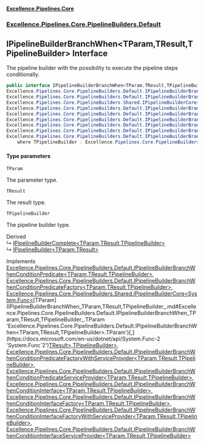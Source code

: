 #### [Excellence.Pipelines.Core](Excellence.Pipelines.md 'Excellence.Pipelines')
### [Excellence.Pipelines.Core.PipelineBuilders.Default](Excellence.Pipelines.md#Excellence.Pipelines.Core.PipelineBuilders.Default 'Excellence.Pipelines.Core.PipelineBuilders.Default')

## IPipelineBuilderBranchWhen<TParam,TResult,TPipelineBuilder> Interface

The pipeline builder with the possibility to execute the pipeline steps conditionally.

```csharp
public interface IPipelineBuilderBranchWhen<TParam,TResult,TPipelineBuilder> :
Excellence.Pipelines.Core.PipelineBuilders.Default.IPipelineBuilderBranchWhenConditionPredicate<TParam, TResult, TPipelineBuilder>,
Excellence.Pipelines.Core.PipelineBuilders.Default.IPipelineBuilderBranchWhenConditionPredicateFactory<TParam, TResult, TPipelineBuilder>,
Excellence.Pipelines.Core.PipelineBuilders.Shared.IPipelineBuilderCore<System.Func<TParam, TResult>, TPipelineBuilder>,
Excellence.Pipelines.Core.PipelineBuilders.Default.IPipelineBuilderBranchWhenConditionPredicateFactoryWithServiceProvider<TParam, TResult, TPipelineBuilder>,
Excellence.Pipelines.Core.PipelineBuilders.Default.IPipelineBuilderBranchWhenConditionPredicateServiceProvider<TParam, TResult, TPipelineBuilder>,
Excellence.Pipelines.Core.PipelineBuilders.Default.IPipelineBuilderBranchWhenConditionInterface<TParam, TResult, TPipelineBuilder>,
Excellence.Pipelines.Core.PipelineBuilders.Default.IPipelineBuilderBranchWhenConditionInterfaceFactory<TParam, TResult, TPipelineBuilder>,
Excellence.Pipelines.Core.PipelineBuilders.Default.IPipelineBuilderBranchWhenConditionInterfaceFactoryWithServiceProvider<TParam, TResult, TPipelineBuilder>,
Excellence.Pipelines.Core.PipelineBuilders.Default.IPipelineBuilderBranchWhenConditionInterfaceServiceProvider<TParam, TResult, TPipelineBuilder>
    where TPipelineBuilder : Excellence.Pipelines.Core.PipelineBuilders.Default.IPipelineBuilderBranchWhen<TParam, TResult, TPipelineBuilder>
```
#### Type parameters

<a name='Excellence.Pipelines.Core.PipelineBuilders.Default.IPipelineBuilderBranchWhen_TParam,TResult,TPipelineBuilder_.TParam'></a>

`TParam`

The parameter type.

<a name='Excellence.Pipelines.Core.PipelineBuilders.Default.IPipelineBuilderBranchWhen_TParam,TResult,TPipelineBuilder_.TResult'></a>

`TResult`

The result type.

<a name='Excellence.Pipelines.Core.PipelineBuilders.Default.IPipelineBuilderBranchWhen_TParam,TResult,TPipelineBuilder_.TPipelineBuilder'></a>

`TPipelineBuilder`

The pipeline builder type.

Derived  
&#8627; [IPipelineBuilderComplete&lt;TParam,TResult,TPipelineBuilder&gt;](IPipelineBuilderComplete_TParam,TResult,TPipelineBuilder_.md 'Excellence.Pipelines.Core.PipelineBuilders.Default.IPipelineBuilderComplete<TParam,TResult,TPipelineBuilder>')  
&#8627; [IPipelineBuilder&lt;TParam,TResult&gt;](IPipelineBuilder_TParam,TResult_.md 'Excellence.Pipelines.Core.PipelineBuilders.IPipelineBuilder<TParam,TResult>')

Implements [Excellence.Pipelines.Core.PipelineBuilders.Default.IPipelineBuilderBranchWhenConditionPredicate&lt;](IPipelineBuilderBranchWhenConditionPredicate_TParam,TResult,TPipelineBuilder_.md 'Excellence.Pipelines.Core.PipelineBuilders.Default.IPipelineBuilderBranchWhenConditionPredicate<TParam,TResult,TPipelineBuilder>')[TParam](IPipelineBuilderBranchWhen_TParam,TResult,TPipelineBuilder_.md#Excellence.Pipelines.Core.PipelineBuilders.Default.IPipelineBuilderBranchWhen_TParam,TResult,TPipelineBuilder_.TParam 'Excellence.Pipelines.Core.PipelineBuilders.Default.IPipelineBuilderBranchWhen<TParam,TResult,TPipelineBuilder>.TParam')[,](IPipelineBuilderBranchWhenConditionPredicate_TParam,TResult,TPipelineBuilder_.md 'Excellence.Pipelines.Core.PipelineBuilders.Default.IPipelineBuilderBranchWhenConditionPredicate<TParam,TResult,TPipelineBuilder>')[TResult](IPipelineBuilderBranchWhen_TParam,TResult,TPipelineBuilder_.md#Excellence.Pipelines.Core.PipelineBuilders.Default.IPipelineBuilderBranchWhen_TParam,TResult,TPipelineBuilder_.TResult 'Excellence.Pipelines.Core.PipelineBuilders.Default.IPipelineBuilderBranchWhen<TParam,TResult,TPipelineBuilder>.TResult')[,](IPipelineBuilderBranchWhenConditionPredicate_TParam,TResult,TPipelineBuilder_.md 'Excellence.Pipelines.Core.PipelineBuilders.Default.IPipelineBuilderBranchWhenConditionPredicate<TParam,TResult,TPipelineBuilder>')[TPipelineBuilder](IPipelineBuilderBranchWhen_TParam,TResult,TPipelineBuilder_.md#Excellence.Pipelines.Core.PipelineBuilders.Default.IPipelineBuilderBranchWhen_TParam,TResult,TPipelineBuilder_.TPipelineBuilder 'Excellence.Pipelines.Core.PipelineBuilders.Default.IPipelineBuilderBranchWhen<TParam,TResult,TPipelineBuilder>.TPipelineBuilder')[&gt;](IPipelineBuilderBranchWhenConditionPredicate_TParam,TResult,TPipelineBuilder_.md 'Excellence.Pipelines.Core.PipelineBuilders.Default.IPipelineBuilderBranchWhenConditionPredicate<TParam,TResult,TPipelineBuilder>'), [Excellence.Pipelines.Core.PipelineBuilders.Default.IPipelineBuilderBranchWhenConditionPredicateFactory&lt;](IPipelineBuilderBranchWhenConditionPredicateFactory_TParam,TResult,TPipelineBuilder_.md 'Excellence.Pipelines.Core.PipelineBuilders.Default.IPipelineBuilderBranchWhenConditionPredicateFactory<TParam,TResult,TPipelineBuilder>')[TParam](IPipelineBuilderBranchWhen_TParam,TResult,TPipelineBuilder_.md#Excellence.Pipelines.Core.PipelineBuilders.Default.IPipelineBuilderBranchWhen_TParam,TResult,TPipelineBuilder_.TParam 'Excellence.Pipelines.Core.PipelineBuilders.Default.IPipelineBuilderBranchWhen<TParam,TResult,TPipelineBuilder>.TParam')[,](IPipelineBuilderBranchWhenConditionPredicateFactory_TParam,TResult,TPipelineBuilder_.md 'Excellence.Pipelines.Core.PipelineBuilders.Default.IPipelineBuilderBranchWhenConditionPredicateFactory<TParam,TResult,TPipelineBuilder>')[TResult](IPipelineBuilderBranchWhen_TParam,TResult,TPipelineBuilder_.md#Excellence.Pipelines.Core.PipelineBuilders.Default.IPipelineBuilderBranchWhen_TParam,TResult,TPipelineBuilder_.TResult 'Excellence.Pipelines.Core.PipelineBuilders.Default.IPipelineBuilderBranchWhen<TParam,TResult,TPipelineBuilder>.TResult')[,](IPipelineBuilderBranchWhenConditionPredicateFactory_TParam,TResult,TPipelineBuilder_.md 'Excellence.Pipelines.Core.PipelineBuilders.Default.IPipelineBuilderBranchWhenConditionPredicateFactory<TParam,TResult,TPipelineBuilder>')[TPipelineBuilder](IPipelineBuilderBranchWhen_TParam,TResult,TPipelineBuilder_.md#Excellence.Pipelines.Core.PipelineBuilders.Default.IPipelineBuilderBranchWhen_TParam,TResult,TPipelineBuilder_.TPipelineBuilder 'Excellence.Pipelines.Core.PipelineBuilders.Default.IPipelineBuilderBranchWhen<TParam,TResult,TPipelineBuilder>.TPipelineBuilder')[&gt;](IPipelineBuilderBranchWhenConditionPredicateFactory_TParam,TResult,TPipelineBuilder_.md 'Excellence.Pipelines.Core.PipelineBuilders.Default.IPipelineBuilderBranchWhenConditionPredicateFactory<TParam,TResult,TPipelineBuilder>'), [Excellence.Pipelines.Core.PipelineBuilders.Shared.IPipelineBuilderCore&lt;](IPipelineBuilderCore_TPipelineDelegate,TPipelineBuilder_.md 'Excellence.Pipelines.Core.PipelineBuilders.Shared.IPipelineBuilderCore<TPipelineDelegate,TPipelineBuilder>')[System.Func&lt;](https://docs.microsoft.com/en-us/dotnet/api/System.Func-2 'System.Func`2')[TParam](IPipelineBuilderBranchWhen_TParam,TResult,TPipelineBuilder_.md#Excellence.Pipelines.Core.PipelineBuilders.Default.IPipelineBuilderBranchWhen_TParam,TResult,TPipelineBuilder_.TParam 'Excellence.Pipelines.Core.PipelineBuilders.Default.IPipelineBuilderBranchWhen<TParam,TResult,TPipelineBuilder>.TParam')[,](https://docs.microsoft.com/en-us/dotnet/api/System.Func-2 'System.Func`2')[TResult](IPipelineBuilderBranchWhen_TParam,TResult,TPipelineBuilder_.md#Excellence.Pipelines.Core.PipelineBuilders.Default.IPipelineBuilderBranchWhen_TParam,TResult,TPipelineBuilder_.TResult 'Excellence.Pipelines.Core.PipelineBuilders.Default.IPipelineBuilderBranchWhen<TParam,TResult,TPipelineBuilder>.TResult')[&gt;](https://docs.microsoft.com/en-us/dotnet/api/System.Func-2 'System.Func`2')[,](IPipelineBuilderCore_TPipelineDelegate,TPipelineBuilder_.md 'Excellence.Pipelines.Core.PipelineBuilders.Shared.IPipelineBuilderCore<TPipelineDelegate,TPipelineBuilder>')[TPipelineBuilder](IPipelineBuilderBranchWhen_TParam,TResult,TPipelineBuilder_.md#Excellence.Pipelines.Core.PipelineBuilders.Default.IPipelineBuilderBranchWhen_TParam,TResult,TPipelineBuilder_.TPipelineBuilder 'Excellence.Pipelines.Core.PipelineBuilders.Default.IPipelineBuilderBranchWhen<TParam,TResult,TPipelineBuilder>.TPipelineBuilder')[&gt;](IPipelineBuilderCore_TPipelineDelegate,TPipelineBuilder_.md 'Excellence.Pipelines.Core.PipelineBuilders.Shared.IPipelineBuilderCore<TPipelineDelegate,TPipelineBuilder>'), [Excellence.Pipelines.Core.PipelineBuilders.Default.IPipelineBuilderBranchWhenConditionPredicateFactoryWithServiceProvider&lt;](IPipelineBuilderBranchWhenConditionPredicateFactoryWithServiceProvider_TParam,TResult,TPipelineBuilder_.md 'Excellence.Pipelines.Core.PipelineBuilders.Default.IPipelineBuilderBranchWhenConditionPredicateFactoryWithServiceProvider<TParam,TResult,TPipelineBuilder>')[TParam](IPipelineBuilderBranchWhen_TParam,TResult,TPipelineBuilder_.md#Excellence.Pipelines.Core.PipelineBuilders.Default.IPipelineBuilderBranchWhen_TParam,TResult,TPipelineBuilder_.TParam 'Excellence.Pipelines.Core.PipelineBuilders.Default.IPipelineBuilderBranchWhen<TParam,TResult,TPipelineBuilder>.TParam')[,](IPipelineBuilderBranchWhenConditionPredicateFactoryWithServiceProvider_TParam,TResult,TPipelineBuilder_.md 'Excellence.Pipelines.Core.PipelineBuilders.Default.IPipelineBuilderBranchWhenConditionPredicateFactoryWithServiceProvider<TParam,TResult,TPipelineBuilder>')[TResult](IPipelineBuilderBranchWhen_TParam,TResult,TPipelineBuilder_.md#Excellence.Pipelines.Core.PipelineBuilders.Default.IPipelineBuilderBranchWhen_TParam,TResult,TPipelineBuilder_.TResult 'Excellence.Pipelines.Core.PipelineBuilders.Default.IPipelineBuilderBranchWhen<TParam,TResult,TPipelineBuilder>.TResult')[,](IPipelineBuilderBranchWhenConditionPredicateFactoryWithServiceProvider_TParam,TResult,TPipelineBuilder_.md 'Excellence.Pipelines.Core.PipelineBuilders.Default.IPipelineBuilderBranchWhenConditionPredicateFactoryWithServiceProvider<TParam,TResult,TPipelineBuilder>')[TPipelineBuilder](IPipelineBuilderBranchWhen_TParam,TResult,TPipelineBuilder_.md#Excellence.Pipelines.Core.PipelineBuilders.Default.IPipelineBuilderBranchWhen_TParam,TResult,TPipelineBuilder_.TPipelineBuilder 'Excellence.Pipelines.Core.PipelineBuilders.Default.IPipelineBuilderBranchWhen<TParam,TResult,TPipelineBuilder>.TPipelineBuilder')[&gt;](IPipelineBuilderBranchWhenConditionPredicateFactoryWithServiceProvider_TParam,TResult,TPipelineBuilder_.md 'Excellence.Pipelines.Core.PipelineBuilders.Default.IPipelineBuilderBranchWhenConditionPredicateFactoryWithServiceProvider<TParam,TResult,TPipelineBuilder>'), [Excellence.Pipelines.Core.PipelineBuilders.Default.IPipelineBuilderBranchWhenConditionPredicateServiceProvider&lt;](IPipelineBuilderBranchWhenConditionPredicateServiceProvider_TParam,TResult,TPipelineBuilder_.md 'Excellence.Pipelines.Core.PipelineBuilders.Default.IPipelineBuilderBranchWhenConditionPredicateServiceProvider<TParam,TResult,TPipelineBuilder>')[TParam](IPipelineBuilderBranchWhen_TParam,TResult,TPipelineBuilder_.md#Excellence.Pipelines.Core.PipelineBuilders.Default.IPipelineBuilderBranchWhen_TParam,TResult,TPipelineBuilder_.TParam 'Excellence.Pipelines.Core.PipelineBuilders.Default.IPipelineBuilderBranchWhen<TParam,TResult,TPipelineBuilder>.TParam')[,](IPipelineBuilderBranchWhenConditionPredicateServiceProvider_TParam,TResult,TPipelineBuilder_.md 'Excellence.Pipelines.Core.PipelineBuilders.Default.IPipelineBuilderBranchWhenConditionPredicateServiceProvider<TParam,TResult,TPipelineBuilder>')[TResult](IPipelineBuilderBranchWhen_TParam,TResult,TPipelineBuilder_.md#Excellence.Pipelines.Core.PipelineBuilders.Default.IPipelineBuilderBranchWhen_TParam,TResult,TPipelineBuilder_.TResult 'Excellence.Pipelines.Core.PipelineBuilders.Default.IPipelineBuilderBranchWhen<TParam,TResult,TPipelineBuilder>.TResult')[,](IPipelineBuilderBranchWhenConditionPredicateServiceProvider_TParam,TResult,TPipelineBuilder_.md 'Excellence.Pipelines.Core.PipelineBuilders.Default.IPipelineBuilderBranchWhenConditionPredicateServiceProvider<TParam,TResult,TPipelineBuilder>')[TPipelineBuilder](IPipelineBuilderBranchWhen_TParam,TResult,TPipelineBuilder_.md#Excellence.Pipelines.Core.PipelineBuilders.Default.IPipelineBuilderBranchWhen_TParam,TResult,TPipelineBuilder_.TPipelineBuilder 'Excellence.Pipelines.Core.PipelineBuilders.Default.IPipelineBuilderBranchWhen<TParam,TResult,TPipelineBuilder>.TPipelineBuilder')[&gt;](IPipelineBuilderBranchWhenConditionPredicateServiceProvider_TParam,TResult,TPipelineBuilder_.md 'Excellence.Pipelines.Core.PipelineBuilders.Default.IPipelineBuilderBranchWhenConditionPredicateServiceProvider<TParam,TResult,TPipelineBuilder>'), [Excellence.Pipelines.Core.PipelineBuilders.Default.IPipelineBuilderBranchWhenConditionInterface&lt;](IPipelineBuilderBranchWhenConditionInterface_TParam,TResult,TPipelineBuilder_.md 'Excellence.Pipelines.Core.PipelineBuilders.Default.IPipelineBuilderBranchWhenConditionInterface<TParam,TResult,TPipelineBuilder>')[TParam](IPipelineBuilderBranchWhen_TParam,TResult,TPipelineBuilder_.md#Excellence.Pipelines.Core.PipelineBuilders.Default.IPipelineBuilderBranchWhen_TParam,TResult,TPipelineBuilder_.TParam 'Excellence.Pipelines.Core.PipelineBuilders.Default.IPipelineBuilderBranchWhen<TParam,TResult,TPipelineBuilder>.TParam')[,](IPipelineBuilderBranchWhenConditionInterface_TParam,TResult,TPipelineBuilder_.md 'Excellence.Pipelines.Core.PipelineBuilders.Default.IPipelineBuilderBranchWhenConditionInterface<TParam,TResult,TPipelineBuilder>')[TResult](IPipelineBuilderBranchWhen_TParam,TResult,TPipelineBuilder_.md#Excellence.Pipelines.Core.PipelineBuilders.Default.IPipelineBuilderBranchWhen_TParam,TResult,TPipelineBuilder_.TResult 'Excellence.Pipelines.Core.PipelineBuilders.Default.IPipelineBuilderBranchWhen<TParam,TResult,TPipelineBuilder>.TResult')[,](IPipelineBuilderBranchWhenConditionInterface_TParam,TResult,TPipelineBuilder_.md 'Excellence.Pipelines.Core.PipelineBuilders.Default.IPipelineBuilderBranchWhenConditionInterface<TParam,TResult,TPipelineBuilder>')[TPipelineBuilder](IPipelineBuilderBranchWhen_TParam,TResult,TPipelineBuilder_.md#Excellence.Pipelines.Core.PipelineBuilders.Default.IPipelineBuilderBranchWhen_TParam,TResult,TPipelineBuilder_.TPipelineBuilder 'Excellence.Pipelines.Core.PipelineBuilders.Default.IPipelineBuilderBranchWhen<TParam,TResult,TPipelineBuilder>.TPipelineBuilder')[&gt;](IPipelineBuilderBranchWhenConditionInterface_TParam,TResult,TPipelineBuilder_.md 'Excellence.Pipelines.Core.PipelineBuilders.Default.IPipelineBuilderBranchWhenConditionInterface<TParam,TResult,TPipelineBuilder>'), [Excellence.Pipelines.Core.PipelineBuilders.Default.IPipelineBuilderBranchWhenConditionInterfaceFactory&lt;](IPipelineBuilderBranchWhenConditionInterfaceFactory_TParam,TResult,TPipelineBuilder_.md 'Excellence.Pipelines.Core.PipelineBuilders.Default.IPipelineBuilderBranchWhenConditionInterfaceFactory<TParam,TResult,TPipelineBuilder>')[TParam](IPipelineBuilderBranchWhen_TParam,TResult,TPipelineBuilder_.md#Excellence.Pipelines.Core.PipelineBuilders.Default.IPipelineBuilderBranchWhen_TParam,TResult,TPipelineBuilder_.TParam 'Excellence.Pipelines.Core.PipelineBuilders.Default.IPipelineBuilderBranchWhen<TParam,TResult,TPipelineBuilder>.TParam')[,](IPipelineBuilderBranchWhenConditionInterfaceFactory_TParam,TResult,TPipelineBuilder_.md 'Excellence.Pipelines.Core.PipelineBuilders.Default.IPipelineBuilderBranchWhenConditionInterfaceFactory<TParam,TResult,TPipelineBuilder>')[TResult](IPipelineBuilderBranchWhen_TParam,TResult,TPipelineBuilder_.md#Excellence.Pipelines.Core.PipelineBuilders.Default.IPipelineBuilderBranchWhen_TParam,TResult,TPipelineBuilder_.TResult 'Excellence.Pipelines.Core.PipelineBuilders.Default.IPipelineBuilderBranchWhen<TParam,TResult,TPipelineBuilder>.TResult')[,](IPipelineBuilderBranchWhenConditionInterfaceFactory_TParam,TResult,TPipelineBuilder_.md 'Excellence.Pipelines.Core.PipelineBuilders.Default.IPipelineBuilderBranchWhenConditionInterfaceFactory<TParam,TResult,TPipelineBuilder>')[TPipelineBuilder](IPipelineBuilderBranchWhen_TParam,TResult,TPipelineBuilder_.md#Excellence.Pipelines.Core.PipelineBuilders.Default.IPipelineBuilderBranchWhen_TParam,TResult,TPipelineBuilder_.TPipelineBuilder 'Excellence.Pipelines.Core.PipelineBuilders.Default.IPipelineBuilderBranchWhen<TParam,TResult,TPipelineBuilder>.TPipelineBuilder')[&gt;](IPipelineBuilderBranchWhenConditionInterfaceFactory_TParam,TResult,TPipelineBuilder_.md 'Excellence.Pipelines.Core.PipelineBuilders.Default.IPipelineBuilderBranchWhenConditionInterfaceFactory<TParam,TResult,TPipelineBuilder>'), [Excellence.Pipelines.Core.PipelineBuilders.Default.IPipelineBuilderBranchWhenConditionInterfaceFactoryWithServiceProvider&lt;](IPipelineBuilderBranchWhenConditionInterfaceFactoryWithServiceProvider_TParam,TResult,TPipelineBuilder_.md 'Excellence.Pipelines.Core.PipelineBuilders.Default.IPipelineBuilderBranchWhenConditionInterfaceFactoryWithServiceProvider<TParam,TResult,TPipelineBuilder>')[TParam](IPipelineBuilderBranchWhen_TParam,TResult,TPipelineBuilder_.md#Excellence.Pipelines.Core.PipelineBuilders.Default.IPipelineBuilderBranchWhen_TParam,TResult,TPipelineBuilder_.TParam 'Excellence.Pipelines.Core.PipelineBuilders.Default.IPipelineBuilderBranchWhen<TParam,TResult,TPipelineBuilder>.TParam')[,](IPipelineBuilderBranchWhenConditionInterfaceFactoryWithServiceProvider_TParam,TResult,TPipelineBuilder_.md 'Excellence.Pipelines.Core.PipelineBuilders.Default.IPipelineBuilderBranchWhenConditionInterfaceFactoryWithServiceProvider<TParam,TResult,TPipelineBuilder>')[TResult](IPipelineBuilderBranchWhen_TParam,TResult,TPipelineBuilder_.md#Excellence.Pipelines.Core.PipelineBuilders.Default.IPipelineBuilderBranchWhen_TParam,TResult,TPipelineBuilder_.TResult 'Excellence.Pipelines.Core.PipelineBuilders.Default.IPipelineBuilderBranchWhen<TParam,TResult,TPipelineBuilder>.TResult')[,](IPipelineBuilderBranchWhenConditionInterfaceFactoryWithServiceProvider_TParam,TResult,TPipelineBuilder_.md 'Excellence.Pipelines.Core.PipelineBuilders.Default.IPipelineBuilderBranchWhenConditionInterfaceFactoryWithServiceProvider<TParam,TResult,TPipelineBuilder>')[TPipelineBuilder](IPipelineBuilderBranchWhen_TParam,TResult,TPipelineBuilder_.md#Excellence.Pipelines.Core.PipelineBuilders.Default.IPipelineBuilderBranchWhen_TParam,TResult,TPipelineBuilder_.TPipelineBuilder 'Excellence.Pipelines.Core.PipelineBuilders.Default.IPipelineBuilderBranchWhen<TParam,TResult,TPipelineBuilder>.TPipelineBuilder')[&gt;](IPipelineBuilderBranchWhenConditionInterfaceFactoryWithServiceProvider_TParam,TResult,TPipelineBuilder_.md 'Excellence.Pipelines.Core.PipelineBuilders.Default.IPipelineBuilderBranchWhenConditionInterfaceFactoryWithServiceProvider<TParam,TResult,TPipelineBuilder>'), [Excellence.Pipelines.Core.PipelineBuilders.Default.IPipelineBuilderBranchWhenConditionInterfaceServiceProvider&lt;](IPipelineBuilderBranchWhenConditionInterfaceServiceProvider_TParam,TResult,TPipelineBuilder_.md 'Excellence.Pipelines.Core.PipelineBuilders.Default.IPipelineBuilderBranchWhenConditionInterfaceServiceProvider<TParam,TResult,TPipelineBuilder>')[TParam](IPipelineBuilderBranchWhen_TParam,TResult,TPipelineBuilder_.md#Excellence.Pipelines.Core.PipelineBuilders.Default.IPipelineBuilderBranchWhen_TParam,TResult,TPipelineBuilder_.TParam 'Excellence.Pipelines.Core.PipelineBuilders.Default.IPipelineBuilderBranchWhen<TParam,TResult,TPipelineBuilder>.TParam')[,](IPipelineBuilderBranchWhenConditionInterfaceServiceProvider_TParam,TResult,TPipelineBuilder_.md 'Excellence.Pipelines.Core.PipelineBuilders.Default.IPipelineBuilderBranchWhenConditionInterfaceServiceProvider<TParam,TResult,TPipelineBuilder>')[TResult](IPipelineBuilderBranchWhen_TParam,TResult,TPipelineBuilder_.md#Excellence.Pipelines.Core.PipelineBuilders.Default.IPipelineBuilderBranchWhen_TParam,TResult,TPipelineBuilder_.TResult 'Excellence.Pipelines.Core.PipelineBuilders.Default.IPipelineBuilderBranchWhen<TParam,TResult,TPipelineBuilder>.TResult')[,](IPipelineBuilderBranchWhenConditionInterfaceServiceProvider_TParam,TResult,TPipelineBuilder_.md 'Excellence.Pipelines.Core.PipelineBuilders.Default.IPipelineBuilderBranchWhenConditionInterfaceServiceProvider<TParam,TResult,TPipelineBuilder>')[TPipelineBuilder](IPipelineBuilderBranchWhen_TParam,TResult,TPipelineBuilder_.md#Excellence.Pipelines.Core.PipelineBuilders.Default.IPipelineBuilderBranchWhen_TParam,TResult,TPipelineBuilder_.TPipelineBuilder 'Excellence.Pipelines.Core.PipelineBuilders.Default.IPipelineBuilderBranchWhen<TParam,TResult,TPipelineBuilder>.TPipelineBuilder')[&gt;](IPipelineBuilderBranchWhenConditionInterfaceServiceProvider_TParam,TResult,TPipelineBuilder_.md 'Excellence.Pipelines.Core.PipelineBuilders.Default.IPipelineBuilderBranchWhenConditionInterfaceServiceProvider<TParam,TResult,TPipelineBuilder>')